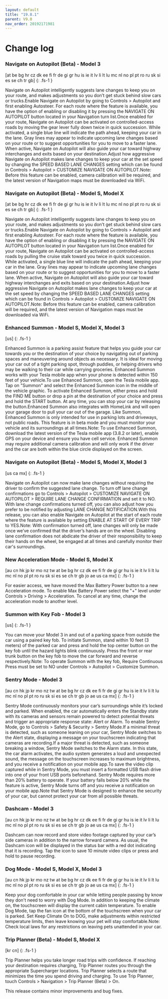 ```yaml
---
layout: default
title: "19.8.1"
parent: V9.0
nav_order: 20192171981
---
```


# Change log

### Navigate on Autopilot (Beta)  - Model 3
[at be bg hr cz dk ee fi fr de gi gr hu is ie it lv li lt lu mc nl no pl pt ro ru sk si es se ch tr gb]
{: .fs-1 }

Navigate on Autopilot intelligently suggests lane changes to keep you on your route, and makes adjustments so you don’t get stuck behind slow cars or trucks.Enable Navigate on Autopilot by going to Controls > Autopilot and first enabling Autosteer. For each route where the feature is available, you have the option of enabling or disabling it by pressing the NAVIGATE ON AUTOPILOT button located in your Navigation turn list.Once enabled for your route, Navigate on Autopilot can be activated on controlled-access roads by moving the gear lever fully down twice in quick succession. While activated, a single blue line will indicate the path ahead, keeping your car in the lane. Gray lines may appear to indicate upcoming lane changes based on your route or to suggest opportunities for you to move to a faster lane. When active, Navigate on Autopilot will also guide your car toward highway interchanges and exits based on your destination.Adjust how aggressive Navigate on Autopilot makes lane changes to keep your car at the set speed by changing the SPEED BASED LANE CHANGES setting which can be found in Controls > Autopilot > CUSTOMIZE NAVIGATE ON AUTOPILOT.Note: Before this feature can be enabled, camera calibration will be required, and the latest version of Navigation maps must be downloaded via WiFi.

### Navigate on Autopilot (Beta)  - Model S, Model X
[at be bg hr cz dk ee fi fr de gi gr hu is ie it lv li lt lu mc nl no pl pt ro ru sk si es se ch tr gb]
{: .fs-1 }

Navigate on Autopilot intelligently suggests lane changes to keep you on your route, and makes adjustments so you don’t get stuck behind slow cars or trucks.Enable Navigate on Autopilot by going to Controls > Autopilot and first enabling Autosteer. For each route where the feature is available, you have the option of enabling or disabling it by pressing the NAVIGATE ON AUTOPILOT button located in your Navigation turn list.Once enabled for your route, Navigate on Autopilot can be activated on controlled-access roads by pulling the cruise stalk toward you twice in quick succession. While activated, a single blue line will indicate the path ahead, keeping your car in the lane. Gray lines may appear to indicate upcoming lane changes based on your route or to suggest opportunities for you to move to a faster lane. When active, Navigate on Autopilot will also guide your car toward highway interchanges and exits based on your destination.Adjust how aggressive Navigate on Autopilot makes lane changes to keep your car at the set speed by changing the SPEED BASED LANE CHANGES setting which can be found in Controls > Autopilot > CUSTOMIZE NAVIGATE ON AUTOPILOT.Note: Before this feature can be enabled, camera calibration will be required, and the latest version of Navigation maps must be downloaded via WiFi.

### Enhanced Summon  - Model S, Model X, Model 3
[us]
{: .fs-1 }

Enhanced Summon is a parking assist feature that helps you guide your car towards you or the destination of your choice by navigating out of parking spaces and maneuvering around objects as necessary. It is ideal for moving your car out of a tight parking spot, through puddles, or helping drivers who may be walking to their car while carrying groceries. Enhanced Summon works with your Tesla mobile app when your phone is detected within 150 feet of your vehicle.To use Enhanced Summon, open the Tesla mobile app. Tap on "Summon" and select the Enhanced Summon icon in the middle of the vehicle graphic. To activate Enhanced Summon, either press and hold the FIND ME button or drop a pin at the destination of your choice and press and hold the START button. At any time, you can stop your car by releasing the button.Enhanced Summon also integrates with HomeLink and will open your garage door to pull your car out of the garage. Like Summon, Enhanced Summon is only intended for use in parking lots and driveways, not public roads. This feature is in beta mode and you must monitor your vehicle and its surroundings at all times.Note: To use Enhanced Summon, download the latest version of the Tesla mobile app (3.8.2 or later), enable GPS on your device and ensure you have cell service. Enhanced Summon may require additional camera calibration and will only work if the driver and the car are both within the blue circle displayed on the screen.

### Navigate on Autopilot (Beta)  - Model S, Model X, Model 3
[us ca mx]
{: .fs-1 }

Navigate on Autopilot can now make lane changes without requiring the driver to confirm the suggested lane change. To turn off lane change confirmations go to Controls > Autopilot > CUSTOMIZE NAVIGATE ON AUTOPILOT > REQUIRE LANE CHANGE CONFIRMATION and set it to NO. With lane change confirmations turned off, you can also adjust how you prefer to be notified by adjusting LANE CHANGE NOTIFICATION.With this release, you can also enable Navigate on Autopilot at the start of each route where the feature is available by setting ENABLE AT START OF EVERY TRIP to YES.Note: With confirmation turned off, lane changes will only be made once we’ve confirmed that the driver’s hands are on the wheel. Disabling lane confirmation does not abdicate the driver of their responsibility to keep their hands on the wheel, be engaged at all times and carefully monitor their car's surroundings.

### New Acceleration Mode  - Model S, Model X
[au cn hk jp kr mo nz tw at be bg hr cz dk ee fi fr de gi gr hu is ie it lv li lt lu mc nl no pl pt ro ru sk si es se ch tr gb jo ae us ca mx]
{: .fs-1 }

For easier access, we have moved the Max Battery Power button to a new Acceleration mode. To enable Max Battery Power select the "+" level under Controls > Driving > Acceleration. To cancel at any time, change the acceleration mode to another level.

### Summon with Key Fob  - Model 3
[us]
{: .fs-1 }

You can move your Model 3 in and out of a parking space from outside the car using a paired key fob. To initiate Summon, stand within 10 feet (3 meters) of the parked car and press and hold the top center button on the key fob until the hazard lights blink continuously. Press the front or rear trunk button on the key fob to move the car forward and reverse respectively.Note: To operate Summon with the key fob, Require Continuous Press must be set to NO under Controls > Autopilot > Customize Summon.

### Sentry Mode  - Model 3
[au cn hk jp kr mo nz tw at be bg hr cz dk ee fi fr de gi gr hu is ie it lv li lt lu mc nl no pl pt ro ru sk si es se ch tr gb jo ae us ca mx]
{: .fs-1 }

Sentry Mode continuously monitors your car’s surroundings while it’s locked and parked. When enabled, the car automatically enters the Standby state with its cameras and sensors remain powered to detect potential threats and trigger an appropriate response state: Alert or Alarm. To enable Sentry Mode, go to Controls > Safety & Security > Sentry Mode.If a minimal threat is detected, such as someone leaning on your car, Sentry Mode switches to the Alert state, displaying a message on your touchscreen indicating that cameras are recording.If a major threat is detected, such as someone breaking a window, Sentry Mode switches to the Alarm state. In this state, the car alarm activates, the audio system generates a loud and unexpected sound, the message on the touchscreen increases to maximum brightness, and you receive a notification on your mobile app.To save the video clip captured while in Sentry Mode, you must insert a formatted USB flash drive into one of your front USB ports beforehand. Sentry Mode requires more than 20% battery to operate. If your battery falls below 20% while the feature is active, Sentry Mode turns off and you receive a notification on your mobile app.Note that Sentry Mode is designed to enhance the security of your car, but cannot protect your car from all possible threats.

### Dashcam  - Model 3
[au cn hk jp kr mo nz tw at be bg hr cz dk ee fi fr de gi gr hu is ie it lv li lt lu mc nl no pl pt ro ru sk si es se ch tr gb jo ae us ca mx]
{: .fs-1 }

Dashcam can now record and store video footage captured by your car’s side cameras in addition to the narrow forward camera. As usual, the Dashcam icon will be displayed in the status bar with a red dot indicating that it is recording. Tap the icon to save 10 minute video clips or press and hold to pause recording.

### Dog Mode  - Model S, Model X, Model 3
[au cn hk jp kr mo nz tw at be bg hr cz dk ee fi fr de gi gr hu is ie it lv li lt lu mc nl no pl pt ro ru sk si es se ch tr gb jo ae us ca mx]
{: .fs-1 }

Keep your dog comfortable in your car while letting people passing by know they don't need to worry with Dog Mode. In addition to keeping the climate on, the touchscreen will display the current cabin temperature. To enable Dog Mode, tap the fan icon at the bottom of the touchscreen when your car is parked. Set Keep Climate On to DOG, make adjustments within restricted temperature limits, then leave knowing your pet will stay comfortable.Note: Check local laws for any restrictions on leaving pets unattended in your car.

### Trip Planner (Beta)  - Model S, Model X
[kr cn]
{: .fs-1 }

Trip Planner helps you take longer road trips with confidence. If reaching your destination requires charging, Trip Planner routes you through the appropriate Supercharger locations. Trip Planner selects a route that minimizes the time you spend driving and charging. To use Trip Planner, touch Controls > Navigation > Trip Planner (Beta) > On.

This release contains minor improvements and bug fixes.
